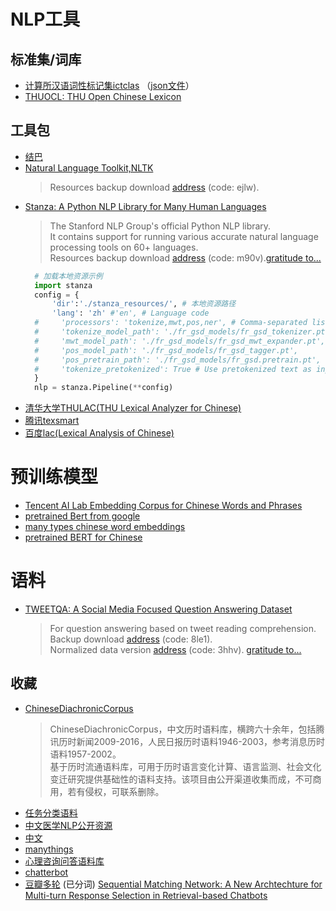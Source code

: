 # NLP工具
## 标准集/词库
- [计算所汉语词性标记集ictclas](http://ictclas.nlpir.org/nlpir/html/readme.htm) （[json文件](./)）
- [THUOCL: THU Open Chinese Lexicon](https://github.com/thunlp/THUOCL)

## 工具包
- [结巴](https://github.com/fxsjy/jieba)
- [Natural Language Toolkit,NLTK](https://www.nltk.org/) 
  > Resources backup download [address](https://pan.baidu.com/s/18olLCaXSnbKAghdVhGdW7A) (code: ejlw).
- [Stanza: A Python NLP Library for Many Human Languages](https://github.com/stanfordnlp/stanza) 
  > The Stanford NLP Group's official Python NLP library. <br/>
  > It contains support for running various accurate natural language processing tools on 60+ languages. <br/>
  > Resources backup download [address](https://pan.baidu.com/s/1jm_xiCaTdNari8P7zFSouQ) (code: m90v).[gratitude to...](https://blog.csdn.net/GodDavide/article/details/105539730)
  ```python  
    # 加载本地资源示例
    import stanza    
    config = {
        'dir':'./stanza_resources/', # 本地资源路径
        'lang': 'zh' #'en', # Language code
    #     'processors': 'tokenize,mwt,pos,ner', # Comma-separated list of processors to use        
    #     'tokenize_model_path': './fr_gsd_models/fr_gsd_tokenizer.pt', # Processor-specific arguments are set with keys "{processor_name}_{argument_name}"
    #     'mwt_model_path': './fr_gsd_models/fr_gsd_mwt_expander.pt',
    #     'pos_model_path': './fr_gsd_models/fr_gsd_tagger.pt',
    #     'pos_pretrain_path': './fr_gsd_models/fr_gsd.pretrain.pt',
    #     'tokenize_pretokenized': True # Use pretokenized text as input and disable tokenization
    }
    nlp = stanza.Pipeline(**config)

  ```
- [清华大学THULAC(THU Lexical Analyzer for Chinese)](http://thulac.thunlp.org/)  
- [腾讯texsmart](https://ai.tencent.com/ailab/nlp/texsmart/zh/index.htmll)       
- [百度lac(Lexical Analysis of Chinese)](https://github.com/baidu/lac) 

# 预训练模型
- [Tencent AI Lab Embedding Corpus for Chinese Words and Phrases](https://ai.tencent.com/ailab/nlp/zh/index.html)  
- [pretrained Bert from google](https://github.com/google-research/bert/blob/master/multilingual.md)
- [many types chinese word embeddings](https://github.com/Embedding/Chinese-Word-Vectors)
- [pretrained BERT for Chinese](https://github.com/ymcui/Chinese-BERT-wwm)

# 语料
- [TWEETQA: A Social Media Focused Question Answering Dataset](https://tweetqa.github.io/)
  > For question answering based on tweet reading comprehension.<br/>
  > Backup download [address](https://pan.baidu.com/s/1CDNHmfiryxWIOxj8FGqnRw) (code: 8le1).<br/>
  > Normalized data version [address](https://pan.baidu.com/s/12OdWBRQOO1nCBkAPTsMqKQ) (code: 3hhv). [gratitude to...](https://github.com/WhaleFallzz/NUT_RC)
  
## 收藏
- [ChineseDiachronicCorpus](https://github.com/liuhuanyong/ChineseDiachronicCorpus)   
    > ChineseDiachronicCorpus，中文历时语料库，横跨六十余年，包括腾讯历时新闻2009-2016，人民日报历时语料1946-2003，参考消息历时语料1957-2002。<br/>
    > 基于历时流通语料库，可用于历时语言变化计算、语言监测、社会文化变迁研究提供基础性的语料支持。该项目由公开渠道收集而成，不可商用，若有侵权，可联系删除。    
- [任务分类语料](https://github.com/SimmerChan/corpus)
- [中文医学NLP公开资源](https://github.com/GanjinZero/awesome_Chinese_medical_NLP)
- [中文](https://github.com/brightmart/nlp_chinese_corpus)
- [manythings](http://www.manythings.org/anki/)
- [心理咨询问答语料库](https://github.com/chatopera/efaqa-corpus-zh)
- [chatterbot](https://github.com/gunthercox/chatterbot-corpus)
- [豆瓣多轮](https://github.com/MarkWuNLP/MultiTurnResponseSelection) (已分词) [Sequential Matching Network: A New Archtechture for Multi-turn Response Selection in Retrieval-based Chatbots](https://www.aclweb.org/anthology/P17-1046/)

